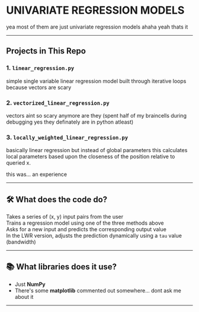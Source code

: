 # UNIVARIATE REGRESSION MODELS
yea most of them are just univariate regression models ahaha yeah thats it


---

## Projects in This Repo

### 1. `linear_regression.py`
simple single variable linear regression model built through iterative loops because vectors are scary

### 2. `vectorized_linear_regression.py`
vectors aint so scary anymore are they (spent half of my braincells during debugging yes they definately are in python atleast)

### 3. `locally_weighted_linear_regression.py`
basically linear regression but instead of global parameters this calculates local parameters based upon the closeness of the position relative to queried x.

this was... an experience

---

## 🛠 What does the code do?

Takes a series of (x, y) input pairs from the user  
Trains a regression model using one of the three methods above  
Asks for a new input and predicts the corresponding output value  
In the LWR version, adjusts the prediction dynamically using a `tau` value (bandwidth)

---

## 📚 What libraries does it use?

- Just **NumPy**
- There's some **matplotlib** commented out somewhere... dont ask me about it

---
